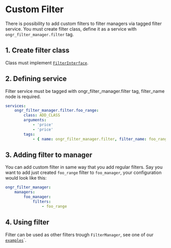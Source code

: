 # Custom Filter  

There is possibility to add custom filters to filter managers via tagged filter service.
You must create filter class, define it as a service with `ongr_filter_manager.filter` tag.
  
## 1. Create filter class  
 
Class must implement [`FilterInterface`](https://github.com/ongr-io/FilterManagerBundle/blob/master/Filters/FilterInterface.php).
  
  
## 2. Defining service  

Filter service must be tagged with ongr_filter_manager.filter tag, filter_name node is required.
  
```yaml
services:
    ongr_filter_manager.filter.foo_range:
        class: ADD_CLASS
        arguments:
            - 'price'
            - 'price'
        tags:
            - { name: ongr_filter_manager.filter, filter_name: foo_range }
```

## 3. Adding filter to manager

You can add custom filter in same way that you add regular filters. Say you want to add just created `foo_range` filter to `foo_manager`, your configuration would look like this:
```yaml
ongr_filter_manager:
    managers:
        foo_manager:
            filters:
                - foo_range
```
  
## 4. Using filter  

Filter can be used as other filters trough ``FilterManager``, see one of our  [`examples`](../usage.md)`.
